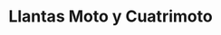 ---
title: "Llantas Moto y Cuatrimoto"
url: /barrios-unidos/llantas-moto-y-cuatrimoto/
shop: Reifen
---